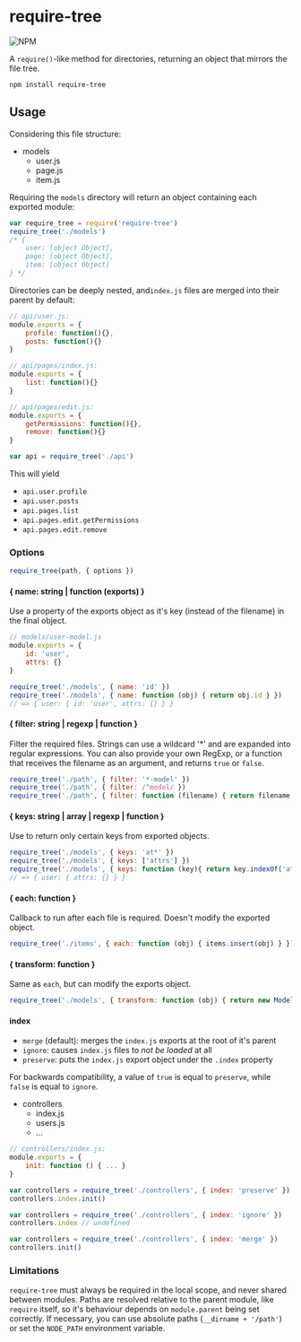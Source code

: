 require-tree
============

![NPM](https://img.shields.io/npm/v/require-tree.svg?style=flat)

A `require()`-like method for directories, returning an object that mirrors the file tree.

    npm install require-tree

## Usage

Considering this file structure:

* models
  * user.js
  * page.js
  * item.js

Requiring the `models` directory will return an object containing each exported module:

```javascript
var require_tree = require('require-tree')
require_tree('./models')
/* {
    user: [object Object],
    page: [object Object],
    item: [object Object]
} */
```

Directories can be deeply nested, and`index.js` files are merged into their parent by default:

```javascript
// api/user.js:
module.exports = {
    profile: function(){},
    posts: function(){}
}

// api/pages/index.js:
module.exports = {
    list: function(){}
}

// api/pages/edit.js:
module.exports = {
    getPermissions: function(){},
    remove: function(){}
}

var api = require_tree('./api')
```

This will yield

- `api.user.profile`
- `api.user.posts`
- `api.pages.list`
- `api.pages.edit.getPermissions`
- `api.pages.edit.remove`

### Options

```javascript
require_tree(path, { options })
```

#### { name: string | function (exports) }

Use a property of the exports object as it's key (instead of the filename) in the final object.

```javascript
// models/user-model.js
module.exports = {
    id: 'user',
    attrs: {}
}

require_tree('./models', { name: 'id' })
require_tree('./models', { name: function (obj) { return obj.id } })
// => { user: { id: 'user', attrs: {} } }
```

#### { filter: string | regexp | function }

Filter the required files. Strings can use a wildcard '*' and are expanded into regular expressions. You can also provide your own RegExp, or a function that receives the filename as an argument, and returns `true` or `false`.

```javascript
require_tree('./path', { filter: '*-model' })
require_tree('./path', { filter: /^model/ })
require_tree('./path', { filter: function (filename) { return filename.indexOf('model') === 0 } })
```

#### { keys: string | array | regexp | function }

Use to return only certain keys from exported objects. 

```javascript
require_tree('./models', { keys: 'at*' })
require_tree('./models', { keys: ['attrs'] })
require_tree('./models', { keys: function (key){ return key.indexOf('attrs') >= 0 } })
// => { user: { attrs: {} } }
```

#### { each: function }

Callback to run after each file is required. Doesn't modify the exported object.

```javascript
require_tree('./items', { each: function (obj) { items.insert(obj) } })
```

#### { transform: function }

Same as `each`, but can modify the exports object.

```javascript
require_tree('./models', { transform: function (obj) { return new Model(obj) } })
```

#### index

  * `merge` (default): merges the `index.js` exports at the root of it's parent
  * `ignore`: causes `index.js` files to *not be loaded* at all
  * `preserve`: puts the `index.js` export object under the `.index` property

For backwards compatibility, a value of `true` is equal to `preserve`, while `false` is equal to `ignore`.

- controllers
  - index.js
  - users.js
  - ...

```javascript
// controllers/index.js:
module.exports = {
    init: function () { ... }
}

var controllers = require_tree('./controllers', { index: 'preserve' })
controllers.index.init()

var controllers = require_tree('./controllers', { index: 'ignore' })
controllers.index // undefined

var controllers = require_tree('./controllers', { index: 'merge' })
controllers.init()
```

### Limitations

`require-tree` must always be required in the local scope, and never shared between modules. Paths are resolved relative to the parent module, like `require` itself, so it's behaviour depends on `module.parent` being set correctly. If necessary, you can use absolute paths (`__dirname + '/path'`) or set the `NODE_PATH` environment variable.
